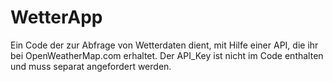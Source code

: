 # WetterApp
Ein Code der zur Abfrage von Wetterdaten dient, mit Hilfe einer API, die ihr bei OpenWeatherMap.com erhaltet. Der API_Key ist nicht im Code enthalten und muss separat angefordert werden.
